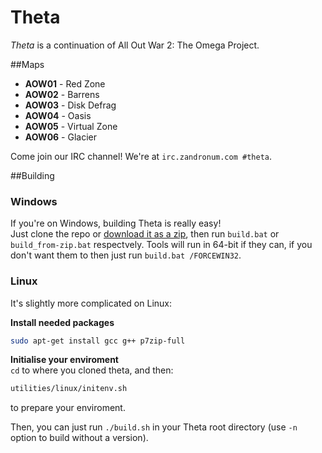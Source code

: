 Theta
=============
*Theta* is a continuation of All Out War 2: The Omega Project.

##Maps
 * __AOW01__ - Red Zone
 * __AOW02__ - Barrens
 * __AOW03__ - Disk Defrag
 * __AOW04__ - Oasis
 * __AOW05__ - Virtual Zone
 * __AOW06__ - Glacier

Come join our IRC channel! We're at `irc.zandronum.com #theta`.

##Building
### Windows
If you're on Windows, building Theta is really easy!  
Just clone the repo or [download it as a zip](https://github.com/PlusGit/theta/archive/master.zip), then run `build.bat` or `build_from-zip.bat` respectvely.
Tools will run in 64-bit if they can, if you don't want them to then just run `build.bat /FORCEWIN32`.
### Linux
It's slightly more complicated on Linux:

__Install needed packages__  
```bash
sudo apt-get install gcc g++ p7zip-full
```
__Initialise your enviroment__  
`cd` to where you cloned theta, and then:
```bash
utilities/linux/initenv.sh
```
to prepare your enviroment.

Then, you can just run `./build.sh` in your Theta root directory (use `-n` option to build without a version).
